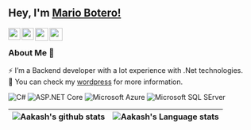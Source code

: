 ## Hey, I'm [Mario Botero!](https://www.linkedin.com/in/mariobot/) 

<a href="https://www.twitch/mariobot/">
  <img align="left" width="24px" src="https://cdn.jsdelivr.net/npm/simple-icons@v3/icons/twitch.svg"  />
</a>
<a href="https://www.linkedin.com/in/mariobot/">
  <img align="left" width="24px" src="https://cdn.jsdelivr.net/npm/simple-icons@v3/icons/linkedin.svg"  />
</a>
<a href="https://twitter.com/mariobot">
  <img align="left" width="26px" src="https://cdn.jsdelivr.net/npm/simple-icons@v3/icons/twitter.svg" />
</a>
<a href="https://mariobot.wordpress.com/">
  <img align="left" width="26px" src="https://cdn.jsdelivr.net/npm/simple-icons@v3/icons/wordpress.svg" />
</a>

<br />

### About Me 🚀
⚡ I’m a Backend developer with a lot experience with .Net technologies. </br>
💬 You can check my [wordpress](https://mariobot.wordpress.com/) for more information. </br>

![C#](https://img.shields.io/badge/.NET-612078?style=flat-square&logo=.net)
![ASP.NET Core](https://img.shields.io/badge/asp.net%20core-8045C5?style=flat-square&logo=visual%20studio)
![Microsoft Azure](https://img.shields.io/badge/Azure-232F7E?style=flat-square&logo=microsoft-azure)
![Microsoft SQL SErver](https://img.shields.io/badge/Microsoft_SQL_Server-CC2927?style=flat-square&logo=microsoft-sql-server)

| ![Aakash's github stats](https://github-readme-stats-sigma-five.vercel.app/api?username=mariobot&show_icons=true&hide_border=true)  | ![Aakash's Language stats](https://github-readme-stats-eight-theta.vercel.app/api/top-langs/?username=mariobot&hide=java&layout=compact&langs_count=8&hide_border=true)  |
|---|---|

<br />
